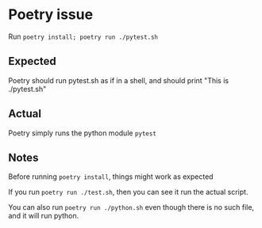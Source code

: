 # Poetry issue

Run `poetry install; poetry run ./pytest.sh`

## Expected

Poetry should run pytest.sh as if in a shell, and should print "This is ./pytest.sh"

## Actual

Poetry simply runs the python module `pytest`

## Notes

Before running `poetry install`, things might work as expected

If you run `poetry run ./test.sh`, then you can see it run the actual script.

You can also run `poetry run ./python.sh` even though there is no such file, and it
will run python.
